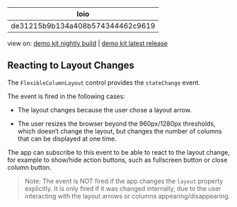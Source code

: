 <!-- loiode31215b9b134a408b574344462c9619 -->

| loio |
| -----|
| de31215b9b134a408b574344462c9619 |

<div id="loio">

view on: [demo kit nightly build](https://openui5nightly.hana.ondemand.com/#/topic/de31215b9b134a408b574344462c9619) | [demo kit latest release](https://openui5.hana.ondemand.com/#/topic/de31215b9b134a408b574344462c9619)</div>

## Reacting to Layout Changes

The `FlexibleColumnLayout` control provides the `stateChange` event.

The event is fired in the following cases:

-   The layout changes because the user chose a layout arrow.

-   The user resizes the browser beyond the 960px/1280px thresholds, which doesn’t change the layout, but changes the number of columns that can be displayed at one time.


The app can subscribe to this event to be able to react to the layout change, for example to show/hide action buttons, such as fullscreen button or close column button.

> Note:
> The event is NOT fired if the app changes the `layout` property explicitly. It is only fired if it was changed internally, due to the user interacting with the layout arrows or columns appearing/disappearing.
> 
> 

